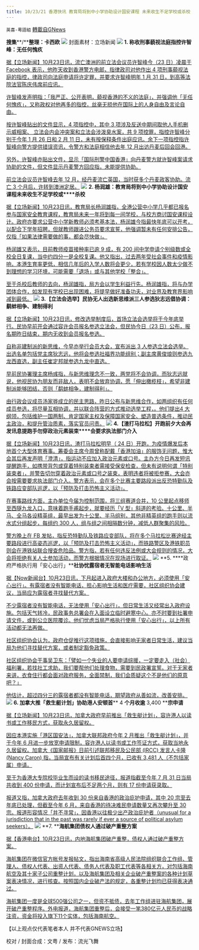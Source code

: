 ```yaml
---
title: 10/23/21 香港快讯 教育局将到中小学协助设计国安课程 未来收生不足学校或杀校
---
```

`英喜-粵語組` [轉載自GNews](https://gnews.org/zh-hans/1612830/)

**搜集****/****整理：卡西欧**
![](https://assets.gnews.org/wp-content/uploads/2021/10/1023fenmian.jpg)
封面素材：立场新闻
![](https://assets.gnews.org/wp-content/uploads/2021/10/Screen-Shot-2021-10-23-at-10.21.57-AM.png)
**1. ****称收刑事藐视法庭指控****许智峰：无任何愧疚**

[据【立场新闻】10月23日讯，流亡澳洲的前立法会议员许智峰今（23 日）凌晨于 Facebook 表示，他昨天收到香港警方电邮，指律政司对他作出 4 项刑事藐视法庭的指控，律政司向法庭申请将许定罪，并要求许智峰明年 1 月 31 日，到高等法院法官陈庆伟席前应讯。](https://www.thestandnews.com/politics/稱收刑事藐視法庭指控-許智峯無任何愧疚)

[许智峰发声明指：「我严正、公开表明，藐视香港的不义的法庭」，并强调他「无任何愧疚」，又称政权对他再多的指控，丝毫无损他在国际上的人身自由及言论自由。](https://www.thestandnews.com/politics/稱收刑事藐視法庭指控-許智峯無任何愧疚)

[按许智峰贴出的文件显示，4 项指控中，其中 3 项涉及反送中期间取他人手机删示威相案、 立法会内会冲突案和立法会涉泼臭水案，共 9 项控罪，指控许智峰分别于今年 1 月 26 日和 2 月 11 日，未有按保释条件出庭应讯。余下一项指控指许智峰向警方提供错误资讯，令警方和法庭相信他去年 12 月出访丹麦后回会回港。](https://www.thestandnews.com/politics/稱收刑事藐視法庭指控-許智峯無任何愧疚)

[另外，许智峰亦贴出文件，显示「国际刑警中国香港」向丹麦警方就许智峰案请求协助的文件，但文件显示丹麦警方回应指，未能提供协助。](https://www.thestandnews.com/politics/稱收刑事藐視法庭指控-許智峯無任何愧疚)

[前立法会议员许智峰去年 12 月，经丹麦流亡英国，当时获多个丹麦政客协助。流亡 3 个月后，许转到澳洲定居。](https://www.thestandnews.com/politics/稱收刑事藐視法庭指控-許智峯無任何愧疚)
![](https://assets.gnews.org/wp-content/uploads/2021/10/Screen-Shot-2021-10-23-at-10.22.08-AM.png)
**2. ****杨润雄：教育局将到中小学协助设计国安课程****未来收生不足学校或****杀校**

[据【立场新闻】10月23日讯，教育局长杨润雄指，全港公营中小学几乎都已报名参与国家安全教育课程，教育局未来一年将到每一间学校，与校方商讨国安课程设计。政府亦要求公营中小学新教师必须考基本法，杨润雄今指最快年底可以开考，以配合下学年招聘，但就教师跟进公务员要求宣誓，他强调暂未有任何安排公告，仅指「如果法律需要做的事，都会尽快做」。](https://www.thestandnews.com/politics/楊潤雄教育局將到校商討國安課程設計-未來收生不足學校或殺校)

[杨润雄又表示，目前教师疫苗接种率已逾 9 成，有 200 间中学申请个别级数或全校全日复课，当中约四分一是全校复课。他又指出，过去两年受社会事件和疫情影响，本港生育率更低，相信几年后的入学人数将会更少，若有学校因人数太少做不到理想的学习环境，可能需要「退场」或与其他学校「整合」。](https://www.thestandnews.com/politics/楊潤雄教育局將到校商討國安課程設計-未來收生不足學校或殺校)

[至于杀校后教师的去向，杨润雄指，局方会以学生利益行先。杨润雄指，将与办学团体合作，如发现有学校已出现困难，将提早做好准备功夫，对业界及教育界影响减到最低。](https://www.thestandnews.com/politics/楊潤雄教育局將到校商討國安課程設計-未來收生不足學校或殺校)
![](https://assets.gnews.org/wp-content/uploads/2021/10/Screen-Shot-2021-10-23-at-10.22.17-AM.png)
**3.****【立法会选举】民协无人出选****新思维派三人参选****狄志****远倡协调：鹬蚌相争、建制得利**

[据【立场新闻】10月23日讯，修改选举制度后，首场立法会选举将于今年底举行。民协早前开会通过容许会员报名参选立法会，但民协今日（23 日）公布，报名期昨日结束，期内无收到会员报名参选。](https://www.thestandnews.com/society/a_立法會選舉民協無人出選-新思維派三人戰立法會-狄志遠倡協調鷸蚌相爭建制得利)

[自称非建制派的新思维，今早亦举行会员大会，宣布派出 3 人参选立法会选举。出选名单包括党主席狄志远，他将会参选社福界功能组别；副主席黄俊琅则参选九龙西直选，副主任崔定邦就参选九龙中直选。](https://www.thestandnews.com/society/a_立法會選舉民協無人出選-新思維派三人戰立法會-狄志遠倡協調鷸蚌相爭建制得利)

[早前民协署理主席杨彧指，与新思维理念不一致，两党将不会协调，而狄志远就说，他视民协为朋友而非敌人，表明不会放弃协调，愿「伸出橄榄枝」，希望非建制派能够团结，否则「鹬蚌相争，建制得利」。](https://www.thestandnews.com/society/a_立法會選舉民協無人出選-新思維派三人戰立法會-狄志遠倡協調鷸蚌相爭建制得利)

[由行政会议成员汤家骅成立的民主思路，昨日公布与新思维合作，如两组织有任何成员参选，将尽量互相协调，并以联合阵营的方式推动选举工程，。他们提出4 大纲领，包括维护一国两制、肯定国家主权及保障国家安全、塑造普选条件，推动民主政治，和提升管治质素，落实官员问责。](https://www.thestandnews.com/society/a_立法會選舉民協無人出選-新思維派三人戰立法會-狄志遠倡協調鷸蚌相爭建制得利)
![](https://assets.gnews.org/wp-content/uploads/2021/10/Screen-Shot-2021-10-23-at-10.23.16-AM.png)
**4.****【渣打马拉松】开跑前夕大会再发讯息****提跑手勿穿政治元素装束****会要求执法部门介入**

[据【立场新闻】10月23日讯，渣打马拉松明早（ 24 日）开跑，为疫情爆发后本地首个大型体育赛事。筹委会主席今周曾称配戴「香港加油」的服饰无问题，惟大会其后再发声明「澄清」，指运动不应加入政治元素或口号。主办方今日再发短讯提醒跑手，如携带背包或穿着特别装束者需接受保安检查，但未有说明何谓「特别装束者」，并警告切勿穿着政治元素或口号之装束，表明违者将被拒参赛，大会亦会按需要要求执法部门介入。警方表示，会在多个比赛主要路段派出反恐特勤队及铁路应变部队巡逻，以「预防及打击恐怖主义活动」。](https://www.thestandnews.com/sport/渣打馬拉松-開跑前夕大會再發訊息-提跑手勿穿政治元素裝束-會要求執法部門介入)

[在赛事路线方面，主办单位今届为控制范围，将三组赛道合并，10 公里起点移师至西隧九龙入口，意味着跑手甫起步，就要经历「V 型」斜道的考验。十公里、半马、全马各设精英组，最早出发为十公里、半马组别，其他非精英组的跑手则以流水式分组起步，每组约 300 人，组与组之间相隔数分钟，减低人群聚集的风险。](https://www.thestandnews.com/sport/渣打馬拉松-開跑前夕大會再發訊息-提跑手勿穿政治元素裝束-會要求執法部門介入)

[警方晚上在 FB 发帖，指反恐特勤队及铁路应变部队，将在多个马拉松比赛途经主要路段进行高姿态巡逻，以「预防及打击恐怖主义活动」，而铁路警区及港铁职员则会在港铁站联合搜查危险品。警方指，若有任何违反法例或大会规则的情况，大会将拒绝有关人士参加活动，而警方根据情况在现场进行取证。](https://www.thestandnews.com/sport/渣打馬拉松-開跑前夕大會再發訊息-提跑手勿穿政治元素裝束-會要求執法部門介入)
![](https://assets.gnews.org/wp-content/uploads/2021/10/Screen-Shot-2021-10-23-at-10.23.27-AM.png)
**5. ****政府严格执行用「安心出行」****社协忧露宿者无智能电话影响生活**

[据【Now新闻台】10月23日讯，下月起进入政府大楼和办公地方，必须使用「安心出行」。有露宿者没有智能电话，担心影响生活和医疗需要，社区组织协会建议，当局应为露宿者寻找替代方案。](https://news.now.com/home/local/player?newsId=454226)

[不少露宿者没有智能电话，无法使用「安心出行」，但日常生活又经常出入政府设施。包括天气转冷，民政事务总署会在入面设立临时避寒中心。亦不时要到社署申请文件，或到公立医院覆诊。他们忧虑当局严格执行使用「安心出行」，以上所有活动都无法再做。](https://news.now.com/home/local/player?newsId=454226)

[社区组织协会认为，政府仓促推行这项措施，会直接影响无家者日常生活，建议当局为他们寻找替代方案，或者制定豁免政策。](https://news.now.com/home/local/player?newsId=454226)

[社区组织协会干事吴卫东：「譬如一个失业的人要申请综援，一定要走入（社会）福利署，若找社工求助，我们要帮他们处理食物，需要到民政署宣誓。对于无家者来讲，衣食住行都会面对政府服务，全面禁制，我们会质疑这个不是他们的原意吧？」](https://news.now.com/home/local/player?newsId=454226)

[他估计，超过四分三的露宿者都没有智能电话，期望政府从善如流，改善安排。](https://news.now.com/home/local/player?newsId=454226)
![](https://assets.gnews.org/wp-content/uploads/2021/10/Screen-Shot-2021-10-23-at-10.23.38-AM.png)
**6. ****加拿大推「救生艇计划」协助港人安顿****首**** 4 ****个月收逾**** 3,400 ****宗申请**

[据【立场新闻】10月23日讯，加拿大政府早前推出「救生艇计划」，容许港人以读书或工作移民方式，获取永久居留权。](https://www.thestandnews.com/international/加拿大推救生艇計劃供港人落腳-首4個月收逾3400宗申請)

[因应本港实施「港区国安法」，加拿大联邦政府今年 2 月推出「救生艇计划」，并于今年 6 月进一步放宽申请限制，容许港人以读书或工作签证方式，获取当地永久居留权。加拿大《国家邮报》日前引述联邦移民及公民部 (IRCC) 发言人卡隆 (Nancy Caron) 指，当局宣布有关计划后首四个月，已收有 3,481 人（不包括家属）申请。](https://www.thestandnews.com/international/加拿大推救生艇計劃供港人落腳-首4個月收逾3400宗申請)

[至于为香港大专院校毕业生而设的读书移民途径，报道指截至今年 7 月 31 日当局共收到 400 份申请，而计划宣布后不足两个月，则有 17 份申请获录取。](https://www.thestandnews.com/international/加拿大推救生艇計劃供港人落腳-首4個月收逾3400宗申請)

[报道又指，加拿大政府去年收到 30 份来自香港的政治庇护申请，其中 20 宗至去年底已处理，但截至今年 6 月，来自香港的待决难民申请数量又再次攀升至 30 宗。报道形容情况「并不寻常」，因香港以往极少出产政治庇护者（unusual for a jurisdiction that in the past was rarely if ever a source of political asylum seekers）。](https://www.thestandnews.com/international/加拿大推救生艇計劃供港人落腳-首4個月收逾3400宗申請)
![](https://assets.gnews.org/wp-content/uploads/2021/10/Screen-Shot-2021-10-23-at-10.23.49-AM.png)
**7. ****海航集团债权人通过破产重整方案**

[据【香港电台】10月23日讯，内地海航集团破产重整，债权人通过破产重整方案。](https://news.rthk.hk/rthk/ch/component/k2/1616621-20211023.htm)

[海航集团在微信官方帐号发报帖文，指出海南省高级人民法院组织联合工作组、管理人、债权人代表、出资人代表、债务人代表及职工代表等各相关方，对包括海南航空及其十家子公司重整计划，以及海航集团及相关企业破产重整案的各种计划草案表决情况，进行核查。按照国内企业破产法的规定，各重整计划均已获得表决通过。](https://news.rthk.hk/rthk/ch/component/k2/1616621-20211023.htm)

[海航集团一度是全球500强公司之一，但资不抵债，去年工作组进驻海航集团，展开破产重整程序。外电报道，海航集团重整后，会接受一笔380亿元人民币的战略注资，资金将投入旗下11个实体，包括海南航空。](https://news.rthk.hk/rthk/ch/component/k2/1616621-20211023.htm)

【以上观点仅代表笔者本人 并不代表GNEWS立场】

校对 / 封面合成：文粤 / 发布：流光飞舞
